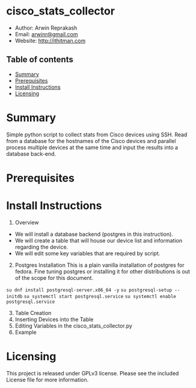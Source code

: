 # cisco_stats_collector
- Author: Arwin Reprakash
- Email: arwinr@gmail.com
- Website: http://ithitman.com

## Table of contents

- [Summary](#summary)
- [Prerequisites](#prerequisites)
- [Install Instructions](#install-instructions)
- [Licensing](#licensing)

# Summary
Simple python script to collect stats from Cisco devices using SSH. Read from a database for the hostnames of the Cisco devices and parallel process multiple devices at the same time and input the results into a database back-end.

# Prerequisites

# Install Instructions
1. Overview
* We will install a database backend (postgres in this instruction).
* We will create a table that will house our device list and information regarding the device.
* We will edit some key variables that are required by script.

2. Postgres Installation
This is a plain vanilla installation of postgres for fedora. Fine tuning postgres or installing it for other distributions is out of the scope for this document.

`su dnf install postgresql-server.x86_64 -y`
`su postgresql-setup --initdb`
`su systemctl start postgresql.service`
`su systemctl enable postgresql.service`

3. Table Creation
4. Inserting Devices into the Table
5. Editing Variables in the cisco_stats_collector.py
6. Example

# Licensing 
This project is released under GPLv3 license. Please see the included License file for more information. 
